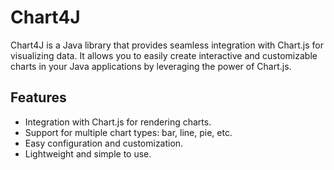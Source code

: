 # Chart4J

Chart4J is a Java library that provides seamless integration with Chart.js for visualizing data. It allows you to easily create interactive and customizable charts in your Java applications by leveraging the power of Chart.js.

## Features
- Integration with Chart.js for rendering charts.
- Support for multiple chart types: bar, line, pie, etc.
- Easy configuration and customization.
- Lightweight and simple to use.
